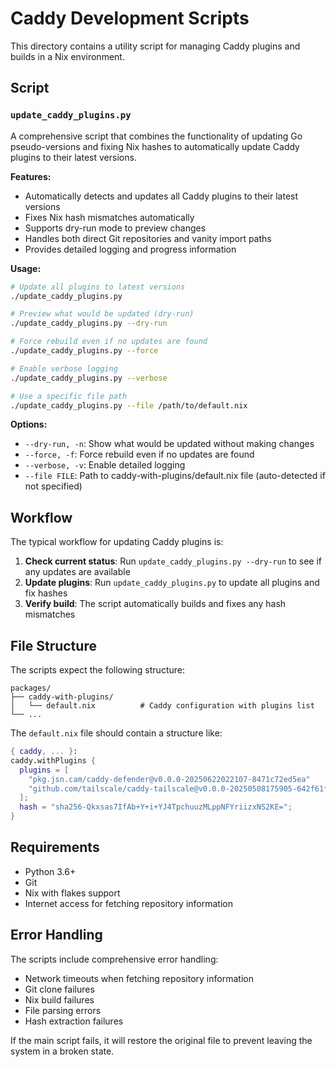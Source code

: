 # Caddy Development Scripts

This directory contains a utility script for managing Caddy plugins and builds in a Nix environment.

## Script

### `update_caddy_plugins.py`

A comprehensive script that combines the functionality of updating Go pseudo-versions and fixing Nix hashes to automatically update Caddy plugins to their latest versions.

**Features:**

- Automatically detects and updates all Caddy plugins to their latest versions
- Fixes Nix hash mismatches automatically
- Supports dry-run mode to preview changes
- Handles both direct Git repositories and vanity import paths
- Provides detailed logging and progress information

**Usage:**

```bash
# Update all plugins to latest versions
./update_caddy_plugins.py

# Preview what would be updated (dry-run)
./update_caddy_plugins.py --dry-run

# Force rebuild even if no updates are found
./update_caddy_plugins.py --force

# Enable verbose logging
./update_caddy_plugins.py --verbose

# Use a specific file path
./update_caddy_plugins.py --file /path/to/default.nix
```

**Options:**

- `--dry-run, -n`: Show what would be updated without making changes
- `--force, -f`: Force rebuild even if no updates are found
- `--verbose, -v`: Enable detailed logging
- `--file FILE`: Path to caddy-with-plugins/default.nix file (auto-detected if not specified)

## Workflow

The typical workflow for updating Caddy plugins is:

1. **Check current status**: Run `update_caddy_plugins.py --dry-run` to see if any updates are available
1. **Update plugins**: Run `update_caddy_plugins.py` to update all plugins and fix hashes
1. **Verify build**: The script automatically builds and fixes any hash mismatches

## File Structure

The scripts expect the following structure:

```
packages/
├── caddy-with-plugins/
│   └── default.nix          # Caddy configuration with plugins list
└── ...
```

The `default.nix` file should contain a structure like:

```nix
{ caddy, ... }:
caddy.withPlugins {
  plugins = [
    "pkg.jsn.cam/caddy-defender@v0.0.0-20250622022107-8471c72ed5ea"
    "github.com/tailscale/caddy-tailscale@v0.0.0-20250508175905-642f61fea3cc"
  ];
  hash = "sha256-Qkxsas7IfAb+Y+i+YJ4TpchuuzMLppNFYriizxNS2KE=";
}
```

## Requirements

- Python 3.6+
- Git
- Nix with flakes support
- Internet access for fetching repository information

## Error Handling

The scripts include comprehensive error handling:

- Network timeouts when fetching repository information
- Git clone failures
- Nix build failures
- File parsing errors
- Hash extraction failures

If the main script fails, it will restore the original file to prevent leaving the system in a broken state.
